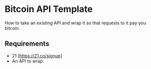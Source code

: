 # Bitcoin API Template

How to take an existing API and wrap it so that requests to it pay you bitcoin.

## Requirements

- 21 [https://21.co/signup]
- An API to wrap.
